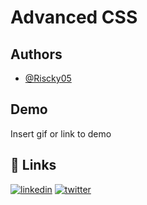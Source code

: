 
# Advanced CSS



## Authors

- [@Riscky05](https://github.com/Riscky05)


## Demo

Insert gif or link to demo



## 🔗 Links
[![linkedin](https://img.shields.io/badge/linkedin-0A66C2?style=for-the-badge&logo=linkedin&logoColor=white)](https://www.linkedin.com/in/ayoub-mansouri-20b822147/)
[![twitter](https://img.shields.io/badge/twitter-1DA1F2?style=for-the-badge&logo=twitter&logoColor=white)](https://twitter.com/MansouriAyoub13)

